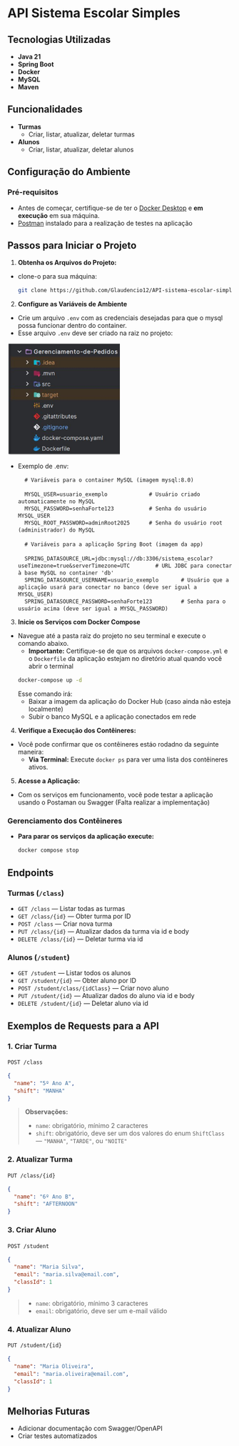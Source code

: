 # API Sistema Escolar Simples
## Tecnologias Utilizadas
* **Java 21**
* **Spring Boot**
* **Docker** 
* **MySQL**
* **Maven**

## Funcionalidades
* **Turmas**
  * Criar, listar, atualizar, deletar turmas
* **Alunos**
  * Criar, listar, atualizar, deletar alunos
    
## Configuração do Ambiente

### Pré-requisitos

* Antes de começar, certifique-se de ter o [Docker Desktop](https://www.docker.com/products/docker-desktop/) e **em execução** em sua máquina.
* [Postman](https://www.postman.com/downloads/) instalado para a realização de testes na aplicação
## Passos para Iniciar o Projeto

1.  **Obtenha os Arquivos do Projeto:**
  * clone-o para sua máquina:
      ```bash
      git clone https://github.com/Glaudencio12/API-sistema-escolar-simples
      ```
2. **Configure as Variáveis de Ambiente**
* Crie um arquivo `.env` com as credenciais desejadas para que o mysql possa funcionar dentro do container.
* Esse arquivo `.env` deve ser criado na raiz no projeto:

<img alt="img.png" src="img.png" height="250"/>

* Exemplo de .env:
  ```env
    # Variáveis para o container MySQL (imagem mysql:8.0)
  
    MYSQL_USER=usuario_exemplo             # Usuário criado automaticamente no MySQL
    MYSQL_PASSWORD=senhaForte123           # Senha do usuário MYSQL_USER
    MYSQL_ROOT_PASSWORD=adminRoot2025      # Senha do usuário root (administrador) do MySQL
    
    # Variáveis para a aplicação Spring Boot (imagem da app)
  
    SPRING_DATASOURCE_URL=jdbc:mysql://db:3306/sistema_escolar?useTimezone=true&serverTimezone=UTC        # URL JDBC para conectar à base MySQL no container 'db'
    SPRING_DATASOURCE_USERNAME=usuario_exemplo       # Usuário que a aplicação usará para conectar no banco (deve ser igual a MYSQL_USER)
    SPRING_DATASOURCE_PASSWORD=senhaForte123         # Senha para o usuário acima (deve ser igual a MYSQL_PASSWORD)

  ```
3. **Inicie os Serviços com Docker Compose**
* Navegue até a pasta raiz do projeto no seu terminal e execute o comando abaixo.
    * **Importante:** Certifique-se de que os arquivos `docker-compose.yml` e o `Dockerfile` da aplicação estejam no diretório atual quando você abrir o terminal
   ```bash
   docker-compose up -d
   ```
   Esse comando irá:
   * Baixar a imagem da aplicação do Docker Hub (caso ainda não esteja localmente)
   * Subir o banco MySQL e a aplicação conectados em rede

4.  **Verifique a Execução dos Contêineres:**
  * Você pode confirmar que os contêineres estáo rodadno da seguinte maneira:
    * **Via Terminal:** Execute `docker ps` para ver uma lista dos contêineres ativos.

5.  **Acesse a Aplicação:**
  * Com os serviços em funcionamento, você pode testar a aplicação usando o Postaman ou Swagger (Falta realizar a implementação)

### Gerenciamento dos Contêineres

* **Para parar os serviços da aplicação execute:**
    ```bash
    docker compose stop
    ```
## Endpoints
### Turmas (`/class`)

* `GET /class` — Listar todas as turmas
* `GET /class/{id}` — Obter turma por ID
* `POST /class` — Criar nova turma
* `PUT /class/{id}` — Atualizar dados da turma via id e body
* `DELETE /class/{id}` — Deletar turma via id

### Alunos (`/student`)

* `GET /student` — Listar todos os alunos
* `GET /student/{id}` — Obter aluno por ID
* `POST /student/class/{idClass}` — Criar novo aluno 
* `PUT /student/{id}` — Atualizar dados do aluno via id e body
* `DELETE /student/{id}` — Deletar aluno via id

## Exemplos de Requests para a API

### 1. Criar Turma

`POST /class`

```json
{
  "name": "5º Ano A",
  "shift": "MANHA"
}
```

> **Observações:**
>
> * `name`: obrigatório, mínimo 2 caracteres
> * `shift`: obrigatório, deve ser um dos valores do enum `ShiftClass` — `"MANHA"`, `"TARDE"`, ou `"NOITE"`



### 2. Atualizar Turma

`PUT /class/{id}`

```json
{
  "name": "6º Ano B",
  "shift": "AFTERNOON"
}
```

### 3. Criar Aluno

`POST /student`

```json
{
  "name": "Maria Silva",
  "email": "maria.silva@email.com",
  "classId": 1
}
```

> * `name`: obrigatório, mínimo 3 caracteres
> * `email`: obrigatório, deve ser um e-mail válido


### 4. Atualizar Aluno

`PUT /student/{id}`

```json
{
  "name": "Maria Oliveira",
  "email": "maria.oliveira@email.com",
  "classId": 1
}
```
## Melhorias Futuras

* Adicionar documentação com Swagger/OpenAPI
* Criar testes automatizados
